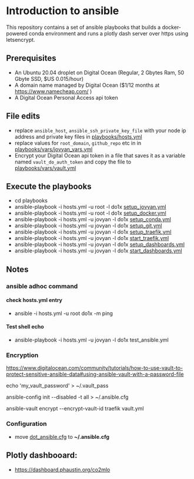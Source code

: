 # Introduction to ansible

This repository contains a set of ansible playbooks that builds a docker-powered conda environment and runs a plotly dash server over https using letsencrypt.

## Prerequisites

* An Ubuntu 20.04 droplet on Digital Ocean (Regular, 2 Gbytes Ram, 50 Gbyte SSD, $US 0.015/hour)
* A domain name managed by Digital Ocean ($1/12 months at https://www.namecheap.com/ )
* A Digital Ocean Personal Access api token

## File edits

* replace `ansible_host`, `ansible_ssh_private_key_file` with your node ip address and private key files in [playbooks/hosts.yml](playbooks/hosts.yml)  
* replace values for `root_domain`, `github_repo` etc in  in [playbooks/vars/jovyan_vars.yml](playbooks/vars/jovyan_vars.yml)  
* Encrypt your Digital Ocean api token in a file that saves it as a variable named `vault_do_auth_token` and copy the file to [playbooks/vars/vault.yml](playbooks/vars/vault.yml)


## Execute the playbooks

* cd playbooks
* ansible-playbook  -i hosts.yml -u root -l do1x [setup_jovyan.yml](playbooks/setup_jovyan.yml)  
* ansible-playbook  -i hosts.yml -u root -l do1x [setup_docker.yml](playbooks/setup_docker.yml)  
* ansible-playbook  -i hosts.yml -u jovyan -l do1x [setup_conda.yml](playbooks/setup_conda.yml)  
* ansible-playbook -i hosts.yml -u jovyan -l do1x [setup_git.yml](playbooks/setup_git.yml)  
* ansible-playbook -i hosts.yml -u jovyan -l do1x [setup_traefik.yml](playbooks/setup_traefik.yml)  
* ansible-playbook -i hosts.yml -u jovyan -l do1x  [start_traefik.yml](playbooks/start_traefik.yml)  
* ansible-playbook -i hosts.yml -u jovyan -l do1x  [setup_dashboards.yml](playbooks/setup_dashboards.yml)  
* ansible-playbook -i hosts.yml -u jovyan -l do1x  [start_dashboards.yml](playbooks/start_dashboards.yml)  

## Notes

### ansible adhoc command

#### check hosts.yml entry

* ansible -i hosts.yml -u root do1x -m ping

#### Test shell echo

* ansible-playbook -i hosts.yml -u jovyan -l do1x  test_ansible.yml

### Encryption

https://www.digitalocean.com/community/tutorials/how-to-use-vault-to-protect-sensitive-ansible-data#using-ansible-vault-with-a-password-file

echo 'my_vault_password' > ~/.vault_pass

ansible-config   init --disabled -t all > ~/.ansible.cfg

ansible-vault encrypt --encrypt-vault-id traefik vault.yml

### Configuration

* move [dot_ansible.cfg](dot_ansible.cfg) to **~/.ansible.cfg**

## Plotly dashbooard:

* https://dashboard.phaustin.org/co2mlo

